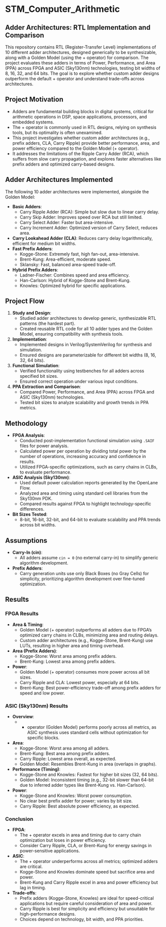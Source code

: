 # STM_Computer_Arithmetic
## Adder Architectures: RTL Implementation and Comparison

This repository contains RTL (Register-Transfer Level) implementations of 10 different adder architectures, designed generically to be synthesizable, along with a Golden Model (using the + operator) for comparison. The project evaluates these adders in terms of Power, Performance, and Area (PPA) across FPGA and ASIC (Sky130nm) technologies, testing bit widths of 8, 16, 32, and 64 bits. The goal is to explore whether custom adder designs outperform the default + operator and understand trade-offs across architectures.

## Project Motivation
- Adders are fundamental building blocks in digital systems, critical for arithmetic operations in DSP, space applications, processors, and embedded systems.
- The + operator is commonly used in RTL designs, relying on synthesis tools, but its optimality is often unexamined.
- This project investigates whether custom adder architectures (e.g., prefix adders, CLA, Carry Ripple) provide better performance, area, and power efficiency compared to the Golden Model (+ operator).
- It addresses the limitations of the Ripple Carry Adder (RCA), which suffers from slow carry propagation, and explores faster alternatives like prefix adders and optimized carry-based designs.

## Adder Architectures Implemented
The following 10 adder architectures were implemented, alongside the Golden Model:
- **Basic Adders**:
  - Carry Ripple Adder (RCA): Simple but slow due to linear carry delay.
  - Carry Skip Adder: Improves speed over RCA but still limited.
  - Carry Select Adder: Faster but area-intensive.
  - Carry Increment Adder: Optimized version of Carry Select, reduces area.
- **Carry Lookahead Adder (CLA)**: Reduces carry delay logarithmically, efficient for medium bit widths.
- **Fast Prefix Adders**:
  - Kogge-Stone: Extremely fast, high fan-out, area-intensive.
  - Brent-Kung: Area-efficient, moderate speed.
  - Sklansky: Fast, balanced area-speed trade-off.
- **Hybrid Prefix Adders**:
  - Ladner-Fischer: Combines speed and area efficiency.
  - Han-Carlson: Hybrid of Kogge-Stone and Brent-Kung.
  - Knowles: Optimized hybrid for specific applications.

## Project Flow
1. **Study and Design**:
   - Studied adder architectures to develop generic, synthesizable RTL patterns (the hardest part).
   - Created reusable RTL code for all 10 adder types and the Golden Model, ensuring compatibility with synthesis tools.
2. **Implementation**:
   - Implemented designs in Verilog/SystemVerilog for synthesis and simulation.
   - Ensured designs are parameterizable for different bit widths (8, 16, 32, 64 bits).
3. **Functional Simulation**:
   - Verified functionality using testbenches for all adders across specified bit sizes.
   - Ensured correct operation under various input conditions.
4. **PPA Extraction and Comparison**:
   - Compared Power, Performance, and Area (PPA) across FPGA and ASIC (Sky130nm) technologies.
   - Tested bit sizes to analyze scalability and growth trends in PPA metrics.

## Methodology
- **FPGA Analysis**:
  - Conducted post-implementation functional simulation using `.SAIF` files for power analysis.
  - Calculated power per operation by dividing total power by the number of operations, increasing accuracy and confidence in results.
  - Utilized FPGA-specific optimizations, such as carry chains in CLBs, to evaluate performance.
- **ASIC Analysis (Sky130nm)**:
  - Used default power calculation reports generated by the OpenLane Flow.
  - Analyzed area and timing using standard cell libraries from the Sky130nm PDK.
  - Compared results against FPGA to highlight technology-specific differences.
- **Bit Sizes Tested**:
  - 8-bit, 16-bit, 32-bit, and 64-bit to evaluate scalability and PPA trends across bit widths.

## Assumptions
- **Carry-In (cin)**:
  - All adders assume `cin = 0` (no external carry-in) to simplify generic algorithm development.
- **Prefix Adders**:
  - Carry generation units use only Black Boxes (no Gray Cells) for simplicity, prioritizing algorithm development over fine-tuned optimization.

## Results

### FPGA Results
- **Area & Timing**:
  - Golden Model (+ operator) outperforms all adders due to FPGA’s optimized carry chains in CLBs, minimizing area and routing delays.
  - Custom adder architectures (e.g., Kogge-Stone, Brent-Kung) use LUTs, resulting in higher area and timing overhead.
- **Area (Prefix Adders)**:
  - Kogge-Stone: Worst area among prefix adders.
  - Brent-Kung: Lowest area among prefix adders.
- **Power**:
  - Golden Model (+ operator) consumes more power across all bit sizes.
  - Carry Ripple and CLA: Lowest power, especially at 64 bits.
  - Brent-Kung: Best power-efficiency trade-off among prefix adders for speed and low power.

### ASIC (Sky130nm) Results
- **Overview**:
  - + operator (Golden Model) performs poorly across all metrics, as ASIC synthesis uses standard cells without optimization for specific blocks.
- **Area**:
  - Kogge-Stone: Worst area among all adders.
  - Brent-Kung: Best area among prefix adders.
  - Carry Ripple: Lowest area overall, as expected.
  - Golden Model: Resembles Brent-Kung in area (overlaps in graphs).
- **Performance (Timing)**:
  - Kogge-Stone and Knowles: Fastest for higher bit sizes (32, 64 bits).
  - Golden Model: Inconsistent timing (e.g., 32-bit slower than 64-bit due to inferred adder types like Brent-Kung vs. Han-Carlson).
- **Power**:
  - Kogge-Stone and Knowles: Worst power consumption.
  - No clear best prefix adder for power; varies by bit size.
  - Carry Ripple: Best absolute power efficiency, as expected.

### Conclusion
- **FPGA**:
  - The + operator excels in area and timing due to carry chain optimization but loses in power efficiency.
  - Consider Carry Ripple, CLA, or Brent-Kung for energy savings in power-sensitive applications.
- **ASIC**:
  - The + operator underperforms across all metrics; optimized adders are critical.
  - Kogge-Stone and Knowles dominate speed but sacrifice area and power.
  - Brent-Kung and Carry Ripple excel in area and power efficiency but lag in timing.
- **Trade-offs**:
  - Prefix adders (Kogge-Stone, Knowles) are ideal for speed-critical applications but require careful consideration of area and power.
  - Carry Ripple is best for simplicity and efficiency but unsuitable for high-performance designs.
  - Choices depend on technology, bit width, and PPA priorities.
